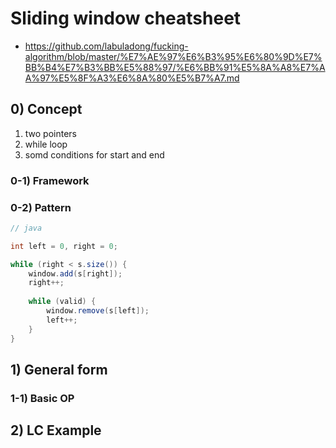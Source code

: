 # Sliding window cheatsheet 
- https://github.com/labuladong/fucking-algorithm/blob/master/%E7%AE%97%E6%B3%95%E6%80%9D%E7%BB%B4%E7%B3%BB%E5%88%97/%E6%BB%91%E5%8A%A8%E7%AA%97%E5%8F%A3%E6%8A%80%E5%B7%A7.md

## 0) Concept  
1. two pointers
2. while loop
3. somd conditions for start and end

### 0-1) Framework

### 0-2) Pattern
```java
// java

int left = 0, right = 0;

while (right < s.size()) {
    window.add(s[right]);
    right++;
    
    while (valid) {
        window.remove(s[left]);
        left++;
    }
}
```

## 1) General form

### 1-1) Basic OP

## 2) LC Example
